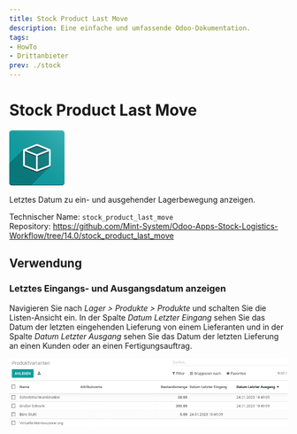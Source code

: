 ```yaml
---
title: Stock Product Last Move
description: Eine einfache und umfassende Odoo-Dokumentation.
tags:
- HowTo
- Drittanbieter
prev: ./stock
---
```

# Stock Product Last Move
![icon_oms_box](attachments/icon_oms_box.png)

Letztes Datum zu ein- und ausgehender Lagerbewegung anzeigen.

Technischer Name: `stock_product_last_move`\
Repository: <https://github.com/Mint-System/Odoo-Apps-Stock-Logistics-Workflow/tree/14.0/stock_product_last_move>

## Verwendung

### Letztes Eingangs- und Ausgangsdatum anzeigen

Navigieren Sie nach *Lager > Produkte > Produkte* und schalten Sie die Listen-Ansicht ein. In der Spalte *Datum Letzter Eingang* sehen Sie das Datum der letzten eingehenden Lieferung von einem Lieferanten und in der Spalte *Datum Letzter Ausgang* sehen Sie das Datum der letzten Lieferung an einen Kunden oder an einen Fertigungsauftrag.

![](attachments/Stock%20Product%20Last%20Move%20Produktvarianten.png)